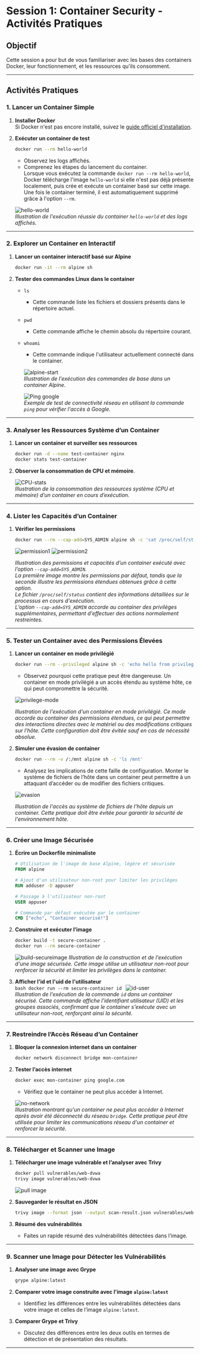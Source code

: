 # Session 1: Container Security - Activités Pratiques

## Objectif
Cette session a pour but de vous familiariser avec les bases des containers Docker, leur fonctionnement, et les ressources qu'ils consomment.

---

## Activités Pratiques

### 1. Lancer un Container Simple
1. **Installer Docker**  
    Si Docker n'est pas encore installé, suivez le [guide officiel d'installation](https://docs.docker.com/get-docker/).

2. **Exécuter un container de test**  
    ```bash
    docker run --rm hello-world
    ```
    - Observez les logs affichés.
    - Comprenez les étapes du lancement du container.  
      Lorsque vous exécutez la commande `docker run --rm hello-world`, Docker télécharge l'image `hello-world` si elle n'est pas déjà présente localement, puis crée et exécute un container basé sur cette image. Une fois le container terminé, il est automatiquement supprimé grâce à l'option `--rm`.

    ![hello-world](images/session1/hello-word.png)  
    *Illustration de l'exécution réussie du container `hello-world` et des logs affichés.*

---

### 2. Explorer un Container en Interactif
1. **Lancer un container interactif basé sur Alpine**  
    ```bash
    docker run -it --rm alpine sh
    ```
2. **Tester des commandes Linux dans le container**  
    - `ls`  
        - Cette commande liste les fichiers et dossiers présents dans le répertoire actuel.

    - `pwd`  
        - Cette commande affiche le chemin absolu du répertoire courant.

    - `whoami`  
        - Cette commande indique l'utilisateur actuellement connecté dans le container.

        ![alpine-start](images/session1/alpine-start.png)  
        *Illustration de l'exécution des commandes de base dans un container Alpine.*

        ![Ping google](images/session1/ping-google.png)  
        *Exemple de test de connectivité réseau en utilisant la commande `ping` pour vérifier l'accès à Google.*

---

### 3. Analyser les Ressources Système d’un Container
1. **Lancer un container et surveiller ses ressources**  
    ```bash
    docker run -d --name test-container nginx
    docker stats test-container
    ```
2. **Observer la consommation de CPU et mémoire**.

    ![CPU-stats](images/session1/CPU-stats.png)  
    *Illustration de la consommation des ressources système (CPU et mémoire) d’un container en cours d’exécution.*

---

### 4. Lister les Capacités d’un Container
1. **Vérifier les permissions**  
    ```bash
    docker run --rm --cap-add=SYS_ADMIN alpine sh -c 'cat /proc/self/status'
    ```
    ![permission1](images/session1/permission1.png)
    ![permission2](images/session1/permission2.png)

    *Illustration des permissions et capacités d’un container exécuté avec l’option `--cap-add=SYS_ADMIN`.*  
    *La première image montre les permissions par défaut, tandis que la seconde illustre les permissions étendues obtenues grâce à cette option.*  
    *Le fichier `/proc/self/status` contient des informations détaillées sur le processus en cours d'exécution.*  
    *L’option `--cap-add=SYS_ADMIN` accorde au container des privilèges supplémentaires, permettant d'effectuer des actions normalement restreintes.*

---

### 5. Tester un Container avec des Permissions Élevées
1. **Lancer un container en mode privilégié**  
    ```bash
    docker run --rm --privileged alpine sh -c 'echo hello from privileged mode'
    ```
    - Observez pourquoi cette pratique peut être dangereuse. Un container en mode privilégié a un accès étendu au système hôte, ce qui peut compromettre la sécurité.

    ![privilege-mode](images/session1/privilege-mode.png)

    *Illustration de l'exécution d'un container en mode privilégié. Ce mode accorde au container des permissions étendues, ce qui peut permettre des interactions directes avec le matériel ou des modifications critiques sur l'hôte. Cette configuration doit être évitée sauf en cas de nécessité absolue.*

2. **Simuler une évasion de container**  
    ```bash
    docker run --rm -v /:/mnt alpine sh -c 'ls /mnt'
    ```
    - Analysez les implications de cette faille de configuration. Monter le système de fichiers de l’hôte dans un container peut permettre à un attaquant d’accéder ou de modifier des fichiers critiques.

    ![evasion](images/session1/evasion.png)

    *Illustration de l'accès au système de fichiers de l'hôte depuis un container. Cette pratique doit être évitée pour garantir la sécurité de l'environnement hôte.*

---

### 6. Créer une Image Sécurisée
1. **Écrire un Dockerfile minimaliste**  
    ```dockerfile
    # Utilisation de l'image de base Alpine, légère et sécurisée
    FROM alpine

    # Ajout d'un utilisateur non-root pour limiter les privilèges
    RUN adduser -D appuser

    # Passage à l'utilisateur non-root
    USER appuser

    # Commande par défaut exécutée par le container
    CMD ["echo", "Container sécurisé!"]
    ```
2. **Construire et exécuter l’image**  
    ```bash
    docker build -t secure-container .
    docker run --rm secure-container
    ```

    ![build-secureimage](images/session1/build-secureimage.png)
    *Illustration de la construction et de l'exécution d'une image sécurisée. Cette image utilise un utilisateur non-root pour renforcer la sécurité et limiter les privilèges dans le container.*

3. **Afficher l'id et l'uid de l'utilisateur**  
        ```bash
        docker run --rm secure-container id
        ```
        ![id-user](images/session1/id-user.png)  
        *Illustration de l'exécution de la commande `id` dans un container sécurisé. Cette commande affiche l'identifiant utilisateur (UID) et les groupes associés, confirmant que le container s'exécute avec un utilisateur non-root, renforçant ainsi la sécurité.*


---

### 7. Restreindre l’Accès Réseau d’un Container

1. **Bloquer la connexion internet dans un container**  
    ```bash
    docker network disconnect bridge mon-container
    ```

2. **Tester l’accès internet**  
    ```bash
    docker exec mon-container ping google.com
    ```
    - Vérifiez que le container ne peut plus accéder à Internet.

    ![no-network](images/session1/no-network.png)  
    *Illustration montrant qu'un container ne peut plus accéder à Internet après avoir été déconnecté du réseau `bridge`. Cette pratique peut être utilisée pour limiter les communications réseau d'un container et renforcer la sécurité.*

---

### 8. Télécharger et Scanner une Image
1. **Télécharger une image vulnérable et l’analyser avec Trivy**  
    ```bash
    docker pull vulnerables/web-dvwa
    trivy image vulnerables/web-dvwa
    ```

    ![pull image](images/session1/pull-image.png)
    
2. **Sauvegarder le résultat en JSON**  
    ```bash
    trivy image --format json --output scan-result.json vulnerables/web-dvwa
    ```
3. **Résumé des vulnérabilités**  
    - Faites un rapide résumé des vulnérabilités détectées dans l’image.

---

### 9. Scanner une Image pour Détecter les Vulnérabilités
1. **Analyser une image avec Grype**  
    ```bash
    grype alpine:latest
    ```
2. **Comparer votre image construite avec l'image `alpine:latest`**  
    - Identifiez les différences entre les vulnérabilités détectées dans votre image et celles de l’image `alpine:latest`.

3. **Comparer Grype et Trivy**  
    - Discutez des différences entre les deux outils en termes de détection et de présentation des résultats.

--- 
